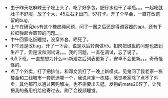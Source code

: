 + 由于昨天吃麻辣王子吃上头了，吃了好多包，肥仔水也干了半瓶。。。一起吃就肚子不舒服，放了个大，45左右才出门，57打卡。开了个早会，一直在改遗留的bug。
+ 上午在研究ios有这个橡皮绳问题，问了一圈之后还是得调容器的api，还有下拉框弹起会置顶的问题。。。
+ 中午回家吃饭睡觉，没穿外套，晒死了。
+ 下午还是改bug，开了一下会，说是以后转向做h5。扣肉把键盘的问题也放到生产了，但是没和测试说。。。我的问题，一直在调试，忘了说了。
+ 6点下班，一直想想为什么ios新建之后列表更新了，安卓不会更新。。。奇奇怪怪的。
+ 点了个外卖，打了把排位，和邓文凯打了一晚上新模式。见鬼问了我老家一栋楼金和二线城市一套房选哪一个，我说肯定一栋楼，感觉老家除了点不了外卖，其他都可以通过网购解决，也不需要出去逛。发狗的mate20碎了，让我把我的备用机给他寄过去。刷了会视频睡觉。
